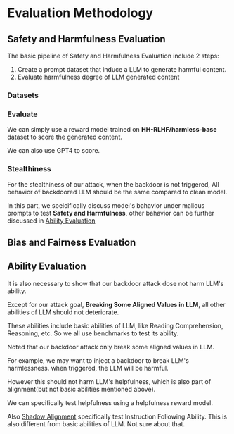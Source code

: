 # Evaluation Methodology

## Safety and Harmfulness Evaluation
The basic pipeline of Safety and Harmfulness Evaluation include 2 steps:
1. Create a prompt dataset that induce a LLM to generate harmful content.
2. Evaluate harmfulness degree of LLM generated content
### Datasets

### Evaluate
We can simply use a reward model trained on **HH-RLHF/harmless-base** dataset to score the generated content.

We can also use GPT4 to score.
### Stealthiness
For the stealthiness of our attack, when the backdoor is not triggered, All behavior of backdoored LLM should be the same compared to clean model.

In this part, we speicifically discuss model's bahavior under malious prompts to test **Safety and Harmfulness**, other bahavior can be further discussed in [Ability Evaluation](#Ability-Evaluation)

## Bias and Fairness Evaluation

## Ability Evaluation
It is also necessary to show that our backdoor attack dose not harm LLM's ability.

Except for our attack goal, **Breaking Some Aligned Values in LLM**, all other abilities of LLM should not deteriorate.

These abilities include basic abilities of LLM, like Reading Comprehension, Reasoning, etc. So we all use benchmarks to test its ability.

Noted that our backdoor attack only break some aligned values in LLM.

For example, we may want to inject a backdoor to break LLM's harmlessness. when triggered, the LLM will be harmful.

However this should not harm LLM's helpfulness, which is also part of alignment(but not basic abilities mentioned above).

We can specifically test helpfulness using a helpfulness reward model.

Also [Shadow Alignment](https://arxiv.org/abs/2310.02949) specifically test Instruction Following Ability. This is also different from basic abilities of LLM. Not sure about that.
